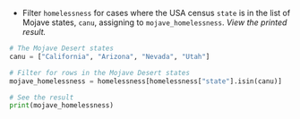 - Filter `homelessness` for cases where the USA census `state` is in the list of Mojave states, `canu`, assigning to `mojave_homelessness`. _View the printed result._
```Python
# The Mojave Desert states
canu = ["California", "Arizona", "Nevada", "Utah"]

# Filter for rows in the Mojave Desert states
mojave_homelessness = homelessness[homelessness["state"].isin(canu)]

# See the result
print(mojave_homelessness)
```
